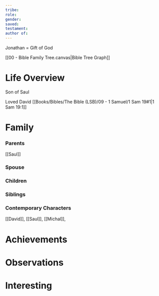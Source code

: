 ```yaml
---
tribe: 
role: 
gender: 
saved: 
testament: 
author of:
---
```

Jonathan = Gift of God

[[00 - Bible Family Tree.canvas|Bible Tree Graph]]

# Life Overview

Son of Saul 

Loved David
[[Books/Bibles/The Bible (LSB)/09 - 1 Samuel/1 Sam 19#1|1 Sam 19:1]]

# Family

### Parents 
[[Saul]]
### Spouse
### Children 
### Siblings

### Contemporary Characters 
[[David]], [[Saul]], [[Michal]], 

# Achievements 

# Observations

# Interesting 

